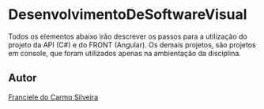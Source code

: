 # DesenvolvimentoDeSoftwareVisual

Todos os elementos abaixo irão descrever os passos para a utilização do projeto da API (C#) e do FRONT (Angular). Os demais projetos, são projetos em console, que foram utilizados apenas na ambientação da disciplina.

## Autor
[Franciele do Carmo Silveira](https://www.linkedin.com/in/cfrancielesilveira/)
